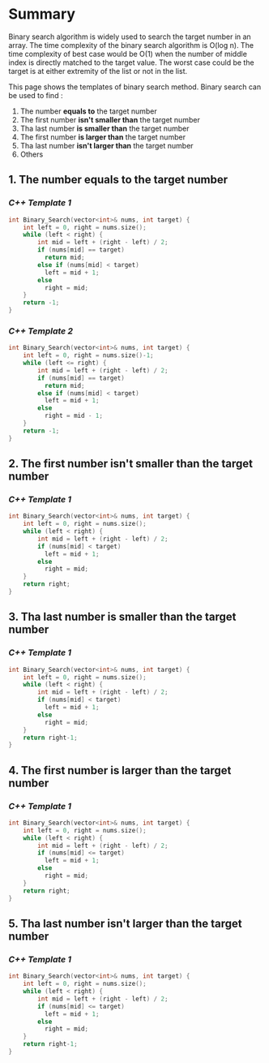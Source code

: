 # Summary
Binary search algorithm is widely used to search the target number in an array. 
The time complexity of the binary search algorithm is O(log n). The time complexity of best case would be O(1) when the number of middle index is directly matched to the target value. The worst case could be the target is at either extremity of the list or not in the list.

This page shows the templates of binary search method.
Binary search can be used to find :
1. The number **equals to** the target number
2. The first number **isn't smaller than** the target number 
3. Tha last number **is smaller than** the target number
4. The first number **is larger than** the target number 
5. Tha last number **isn't larger than** the target number
6. Others


## 1. The number equals to the target number

### _C++ Template 1_
```cpp
int Binary_Search(vector<int>& nums, int target) {
    int left = 0, right = nums.size();
    while (left < right) {
        int mid = left + (right - left) / 2;
        if (nums[mid] == target) 
          return mid;
        else if (nums[mid] < target)
          left = mid + 1;
        else 
          right = mid;
    }
    return -1;
}
```

### _C++ Template 2_
```cpp
int Binary_Search(vector<int>& nums, int target) {
    int left = 0, right = nums.size()-1;
    while (left <= right) {
        int mid = left + (right - left) / 2;
        if (nums[mid] == target)
          return mid;
        else if (nums[mid] < target)
          left = mid + 1;
        else
          right = mid - 1;
    }
    return -1;
}
```

## 2. The first number isn't smaller than the target number

### _C++ Template 1_
```cpp
int Binary_Search(vector<int>& nums, int target) {
    int left = 0, right = nums.size();
    while (left < right) {
        int mid = left + (right - left) / 2;
        if (nums[mid] < target)
          left = mid + 1;
        else
          right = mid;
    }
    return right;
}
```

## 3. Tha last number is smaller than the target number

### _C++ Template 1_
```cpp
int Binary_Search(vector<int>& nums, int target) {
    int left = 0, right = nums.size();
    while (left < right) {
        int mid = left + (right - left) / 2;
        if (nums[mid] < target)
          left = mid + 1;
        else
          right = mid;
    }
    return right-1;
}
```

## 4. The first number is larger than the target number

### _C++ Template 1_
```cpp
int Binary_Search(vector<int>& nums, int target) {
    int left = 0, right = nums.size();
    while (left < right) {
        int mid = left + (right - left) / 2;
        if (nums[mid] <= target)
          left = mid + 1;
        else
          right = mid;
    }
    return right;
}
```

## 5. Tha last number isn't larger than the target number

### _C++ Template 1_
```cpp
int Binary_Search(vector<int>& nums, int target) {
    int left = 0, right = nums.size();
    while (left < right) {
        int mid = left + (right - left) / 2;
        if (nums[mid] <= target)
          left = mid + 1;
        else
          right = mid;
    }
    return right-1;
}
```

